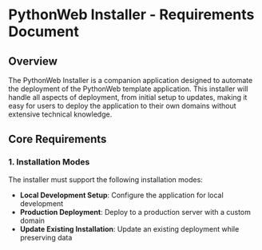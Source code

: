 # PythonWeb Installer - Requirements Document

## Overview

The PythonWeb Installer is a companion application designed to automate the deployment of the PythonWeb template application. This installer will handle all aspects of deployment, from initial setup to updates, making it easy for users to deploy the application to their own domains without extensive technical knowledge.

## Core Requirements

### 1. Installation Modes

The installer must support the following installation modes:

- **Local Development Setup**: Configure the application for local development
- **Production Deployment**: Deploy to a production server with a custom domain
- **Update Existing Installation**: Update an existing deployment while preserving data
